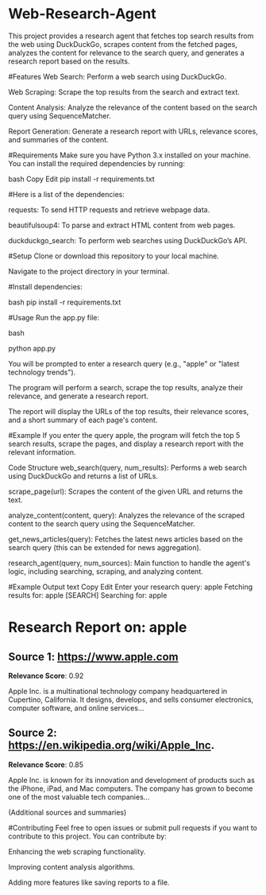 # Web-Research-Agent
This project provides a research agent that fetches top search results from the web using DuckDuckGo, scrapes content from the fetched pages, analyzes the content for relevance to the search query, and generates a research report based on the results.

#Features
Web Search: Perform a web search using DuckDuckGo.

Web Scraping: Scrape the top results from the search and extract text.

Content Analysis: Analyze the relevance of the content based on the search query using SequenceMatcher.

Report Generation: Generate a research report with URLs, relevance scores, and summaries of the content.

#Requirements
Make sure you have Python 3.x installed on your machine. You can install the required dependencies by running:

bash
Copy
Edit
pip install -r requirements.txt

#Here is a list of the dependencies:

requests: To send HTTP requests and retrieve webpage data.

beautifulsoup4: To parse and extract HTML content from web pages.

duckduckgo_search: To perform web searches using DuckDuckGo’s API.

#Setup
Clone or download this repository to your local machine.

Navigate to the project directory in your terminal.

#Install dependencies:

bash
pip install -r requirements.txt


#Usage
Run the app.py file:

bash

python app.py

You will be prompted to enter a research query (e.g., "apple" or "latest technology trends").

The program will perform a search, scrape the top results, analyze their relevance, and generate a research report.

The report will display the URLs of the top results, their relevance scores, and a short summary of each page's content.

#Example
If you enter the query apple, the program will fetch the top 5 search results, scrape the pages, and display a research report with the relevant information.

Code Structure
web_search(query, num_results): Performs a web search using DuckDuckGo and returns a list of URLs.

scrape_page(url): Scrapes the content of the given URL and returns the text.

analyze_content(content, query): Analyzes the relevance of the scraped content to the search query using the SequenceMatcher.

get_news_articles(query): Fetches the latest news articles based on the search query (this can be extended for news aggregation).

research_agent(query, num_sources): Main function to handle the agent's logic, including searching, scraping, and analyzing content.


#Example Output
text
Copy
Edit
Enter your research query: apple
Fetching results for: apple
[SEARCH] Searching for: apple


# Research Report on: apple

## Source 1: https://www.apple.com
**Relevance Score**: 0.92

Apple Inc. is a multinational technology company headquartered in Cupertino, California. It designs, develops, and sells consumer electronics, computer software, and online services...

## Source 2: https://en.wikipedia.org/wiki/Apple_Inc.
**Relevance Score**: 0.85

Apple Inc. is known for its innovation and development of products such as the iPhone, iPad, and Mac computers. The company has grown to become one of the most valuable tech companies...

(Additional sources and summaries)


#Contributing
Feel free to open issues or submit pull requests if you want to contribute to this project. You can contribute by:

Enhancing the web scraping functionality.

Improving content analysis algorithms.

Adding more features like saving reports to a file.
